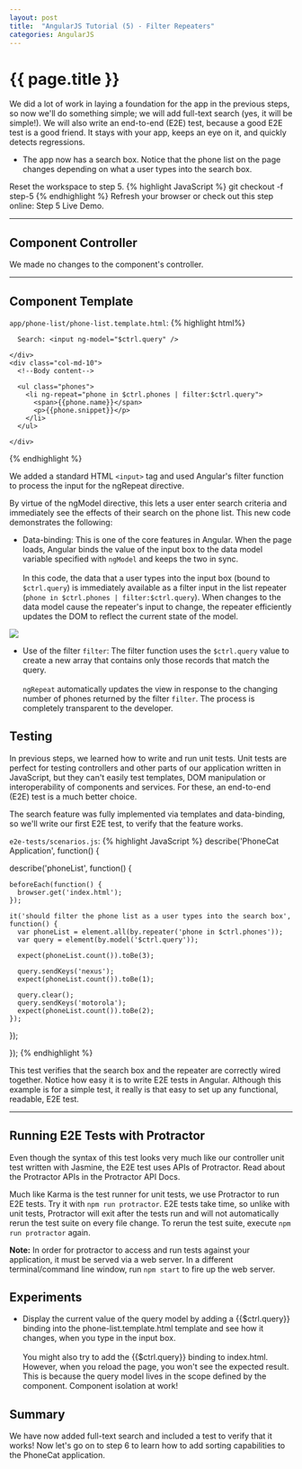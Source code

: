 ```yaml
---
layout: post
title:  "AngularJS Tutorial (5) - Filter Repeaters"
categories: AngularJS
---
```

{{ page.title }}
===

We did a lot of work in laying a foundation for the app in the previous steps, so now we'll do something simple; we will add full-text search (yes, it will be simple!). We will also write an end-to-end (E2E) test, because a good E2E test is a good friend. It stays with your app, keeps an eye on it, and quickly detects regressions.

* The app now has a search box. Notice that the phone list on the page changes depending on what a user types into the search box.

Reset the workspace to step 5.
{% highlight JavaScript %}
git checkout -f step-5
{% endhighlight %}
Refresh your browser or check out this step online: Step 5 Live Demo.

***

Component Controller
---

We made no changes to the component's controller.

***

Component Template
---

`app/phone-list/phone-list.template.html`:
{% highlight html%}
<div class="container-fluid">
  <div class="row">
    <div class="col-md-2">
      <!--Sidebar content-->

      Search: <input ng-model="$ctrl.query" />

    </div>
    <div class="col-md-10">
      <!--Body content-->

      <ul class="phones">
        <li ng-repeat="phone in $ctrl.phones | filter:$ctrl.query">
          <span>{{phone.name}}</span>
          <p>{{phone.snippet}}</p>
        </li>
      </ul>

    </div>
  </div>
</div>
{% endhighlight %}

We added a standard HTML `<input>` tag and used Angular's filter function to process the input for the ngRepeat directive.

By virtue of the ngModel directive, this lets a user enter search criteria and immediately see the effects of their search on the phone list. This new code demonstrates the following:

* Data-binding: This is one of the core features in Angular. When the page loads, Angular binds the value of the input box to the data model variable specified with `ngModel` and keeps the two in sync.<br><br>
In this code, the data that a user types into the input box (bound to `$ctrl.query`) is immediately available as a filter input in the list repeater (`phone in $ctrl.phones | filter:$ctrl.query`). When changes to the data model cause the repeater's input to change, the repeater efficiently updates the DOM to reflect the current state of the model.

![]({{site.url}}/assets/angular/tutorial/05/tutorial_05.png)

* Use of the filter `filter`: The filter function uses the `$ctrl.query` value to create a new array that contains only those records that match the query.
<br><br>`ngRepeat` automatically updates the view in response to the changing number of phones returned by the filter `filter`. The process is completely transparent to the developer.

Testing
---

In previous steps, we learned how to write and run unit tests. Unit tests are perfect for testing controllers and other parts of our application written in JavaScript, but they can't easily test templates, DOM manipulation or interoperability of components and services. For these, an end-to-end (E2E) test is a much better choice.

The search feature was fully implemented via templates and data-binding, so we'll write our first E2E test, to verify that the feature works.


`e2e-tests/scenarios.js`:
{% highlight JavaScript %}
describe('PhoneCat Application', function() {

  describe('phoneList', function() {

    beforeEach(function() {
      browser.get('index.html');
    });

    it('should filter the phone list as a user types into the search box', function() {
      var phoneList = element.all(by.repeater('phone in $ctrl.phones'));
      var query = element(by.model('$ctrl.query'));

      expect(phoneList.count()).toBe(3);

      query.sendKeys('nexus');
      expect(phoneList.count()).toBe(1);

      query.clear();
      query.sendKeys('motorola');
      expect(phoneList.count()).toBe(2);
    });

  });

});
{% endhighlight %}

This test verifies that the search box and the repeater are correctly wired together. Notice how easy it is to write E2E tests in Angular. Although this example is for a simple test, it really is that easy to set up any functional, readable, E2E test.

***

Running E2E Tests with Protractor
---

Even though the syntax of this test looks very much like our controller unit test written with Jasmine, the E2E test uses APIs of Protractor. Read about the Protractor APIs in the Protractor API Docs.

Much like Karma is the test runner for unit tests, we use Protractor to run E2E tests. Try it with `npm run protractor`. E2E tests take time, so unlike with unit tests, Protractor will exit after the tests run and will not automatically rerun the test suite on every file change. To rerun the test suite, execute `npm run protractor` again.

**Note:** In order for protractor to access and run tests against your application, it must be served via a web server. In a different terminal/command line window, run `npm start` to fire up the web server.

Experiments
---

* Display the current value of the query model by adding a {{$ctrl.query}} binding into the phone-list.template.html template and see how it changes, when you type in the input box.<br><br>
You might also try to add the {{$ctrl.query}} binding to index.html. However, when you reload the page, you won't see the expected result. This is because the query model lives in the scope defined by the <phone-list> component.
Component isolation at work!

Summary
---
We have now added full-text search and included a test to verify that it works! Now let's go on to step 6 to learn how to add sorting capabilities to the PhoneCat application.
